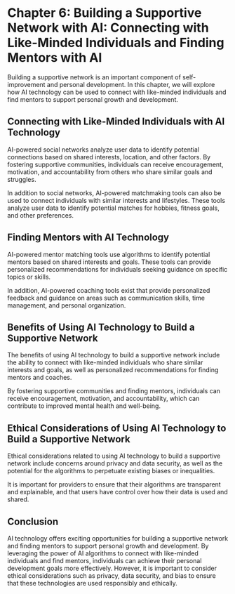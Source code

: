 Chapter 6: Building a Supportive Network with AI: Connecting with Like-Minded Individuals and Finding Mentors with AI
=====================================================================================================================

Building a supportive network is an important component of self-improvement and personal development. In this chapter, we will explore how AI technology can be used to connect with like-minded individuals and find mentors to support personal growth and development.

Connecting with Like-Minded Individuals with AI Technology
----------------------------------------------------------

AI-powered social networks analyze user data to identify potential connections based on shared interests, location, and other factors. By fostering supportive communities, individuals can receive encouragement, motivation, and accountability from others who share similar goals and struggles.

In addition to social networks, AI-powered matchmaking tools can also be used to connect individuals with similar interests and lifestyles. These tools analyze user data to identify potential matches for hobbies, fitness goals, and other preferences.

Finding Mentors with AI Technology
----------------------------------

AI-powered mentor matching tools use algorithms to identify potential mentors based on shared interests and goals. These tools can provide personalized recommendations for individuals seeking guidance on specific topics or skills.

In addition, AI-powered coaching tools exist that provide personalized feedback and guidance on areas such as communication skills, time management, and personal organization.

Benefits of Using AI Technology to Build a Supportive Network
-------------------------------------------------------------

The benefits of using AI technology to build a supportive network include the ability to connect with like-minded individuals who share similar interests and goals, as well as personalized recommendations for finding mentors and coaches.

By fostering supportive communities and finding mentors, individuals can receive encouragement, motivation, and accountability, which can contribute to improved mental health and well-being.

Ethical Considerations of Using AI Technology to Build a Supportive Network
---------------------------------------------------------------------------

Ethical considerations related to using AI technology to build a supportive network include concerns around privacy and data security, as well as the potential for the algorithms to perpetuate existing biases or inequalities.

It is important for providers to ensure that their algorithms are transparent and explainable, and that users have control over how their data is used and shared.

Conclusion
----------

AI technology offers exciting opportunities for building a supportive network and finding mentors to support personal growth and development. By leveraging the power of AI algorithms to connect with like-minded individuals and find mentors, individuals can achieve their personal development goals more effectively. However, it is important to consider ethical considerations such as privacy, data security, and bias to ensure that these technologies are used responsibly and ethically.

